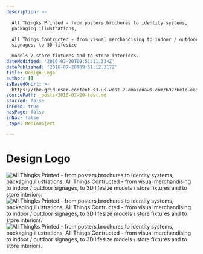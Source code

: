 ```yaml
---
description: >-

  All Thingks Printed - from posters,brochures to identity systems,
  packaging,illustrations,

  All Things Contructed - from visual merchandising to indoor / outdoor
  signages, to 3D lifesize

  models / store fixtures and to store interiors.
dateModified: '2016-07-20T09:51:11.334Z'
datePublished: '2016-07-20T09:51:12.217Z'
title: Design Logo
author: []
isBasedOnUrl: >-
  https://the-grid-user-content.s3-us-west-2.amazonaws.com/69236e1c-ea57-4fbb-9ed3-fdc4463be14b.png
sourcePath: _posts/2016-07-20-test.md
starred: false
inFeed: true
hasPage: false
inNav: false
_type: MediaObject

---
```

# Design Logo
![
All Thingks Printed - from posters,brochures to identity systems, packaging,illustrations,
All Things Contructed - from visual merchandising to indoor / outdoor signages, to 3D lifesize
models / store fixtures and to store interiors.](https://s3-us-west-2.amazonaws.com/the-grid-img/p/45d17b30f93437a40068f7b2e012d61472d7c3ec.png)
![
All Thingks Printed - from posters,brochures to identity systems, packaging,illustrations,
All Things Contructed - from visual merchandising to indoor / outdoor signages, to 3D lifesize
models / store fixtures and to store interiors.](https://s3-us-west-2.amazonaws.com/the-grid-img/p/9aca14da45cfe657d5ae022bd2f4a3252b5e05e6.png)
![
All Thingks Printed - from posters,brochures to identity systems, packaging,illustrations,
All Things Contructed - from visual merchandising to indoor / outdoor signages, to 3D lifesize
models / store fixtures and to store interiors.](https://imgflo.herokuapp.com/graph/vahj1ThiexotieMo/433c5295528965aa78773fc16ae898ef/croprotate.png?cropheight=2549&cropwidth=3090&degrees=0&input=https%3A%2F%2Fthe-grid-user-content.s3-us-west-2.amazonaws.com%2F0fd14e31-e045-4929-85bb-77ded8160832.png&x=103&y=0)